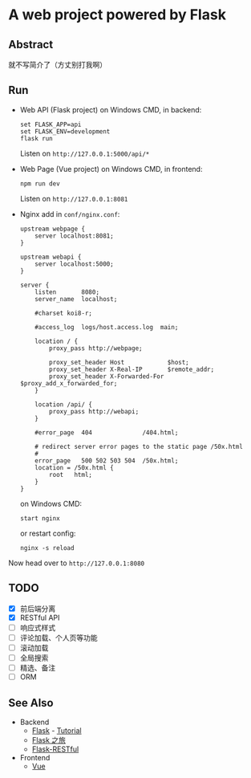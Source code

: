 # A web project powered by Flask

## Abstract
就不写简介了（方丈别打我啊）

## Run
- Web API (Flask project)
    on Windows CMD, in backend:
    ```
    set FLASK_APP=api
    set FLASK_ENV=development
    flask run
    ```
    Listen on `http://127.0.0.1:5000/api/*`

- Web Page (Vue project)
    on Windows CMD, in frontend:
    ```
    npm run dev
    ```
    Listen on `http://127.0.0.1:8081`

- Nginx
    add in `conf/nginx.conf`:
    ```
    upstream webpage {
        server localhost:8081;
    }

    upstream webapi {
        server localhost:5000;
    }

    server {
        listen       8080;
        server_name  localhost;

        #charset koi8-r;

        #access_log  logs/host.access.log  main;

        location / {
            proxy_pass http://webpage;

            proxy_set_header Host            $host;
            proxy_set_header X-Real-IP       $remote_addr;
            proxy_set_header X-Forwarded-For $proxy_add_x_forwarded_for;
        }

        location /api/ {
            proxy_pass http://webapi;
        }

        #error_page  404              /404.html;

        # redirect server error pages to the static page /50x.html
        #
        error_page   500 502 503 504  /50x.html;
        location = /50x.html {
            root   html;
        }
    }
    ```
    on Windows CMD:
    ```
    start nginx
    ```
    or restart config:
    ```
    nginx -s reload
    ```

Now head over to `http://127.0.0.1:8080`

## TODO
- [x] 前后端分离
- [x] RESTful API
- [ ] 响应式样式
- [ ] 评论加载、个人页等功能
- [ ] 滚动加载
- [ ] 全局搜索
- [ ] 精选、备注
- [ ] ORM

## See Also
- Backend
    - [Flask](https://flask.palletsprojects.com/en/1.1.x/) - [Tutorial](https://flask.palletsprojects.com/en/1.1.x/tutorial/)
    - [Flask 之旅](https://spacewander.github.io/explore-flask-zh/)
    - [Flask-RESTful](https://flask-restful.readthedocs.io/en/latest/index.html)
- Frontend
    - [Vue](https://vuejs.org/)
